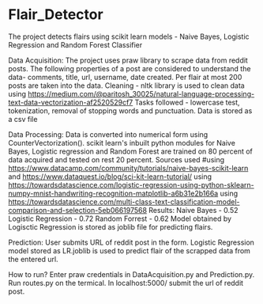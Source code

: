 # Flair_Detector
The project detects flairs using scikit learn models - Naive Bayes, Logistic Regression and Random Forest Classifier

Data Acquisition:
The project uses praw library to scrape data from reddit posts. The following properties of a post are considered to understand the data-
comments, title, url, username, date created. Per flair at most 200 posts are taken into the data.
Cleaning - nltk library is used to clean data using https://medium.com/@paritosh_30025/natural-language-processing-text-data-vectorization-af2520529cf7
Tasks followed - lowercase test, tokenization, removal of stopping words and punctuation. Data is stored as a csv file

Data Processing:
Data is converted into numerical form using CounterVectorization(). scikit learn's inbuilt python modules for Naive Bayes, Logistic regression and Random Forest are trained on 80 percent of data acquired and tested on rest 20 percent. Sources used #using https://www.datacamp.com/community/tutorials/naive-bayes-scikit-learn and https://www.dataquest.io/blog/sci-kit-learn-tutorial/
using https://towardsdatascience.com/logistic-regression-using-python-sklearn-numpy-mnist-handwriting-recognition-matplotlib-a6b31e2b166a
using https://towardsdatascience.com/multi-class-text-classification-model-comparison-and-selection-5eb066197568
Results:
  Naive Bayes - 0.52
  Logistic Regression - 0.72
  Random Forrest - 0.62
 Model obtained by Logisctic Regression is stored as joblib file for predicting flairs.
 
Prediction:
User submits URL of reddit post in the form. Logistic Regression model stored as LR.joblib is used to predict flair of the scrapped data from the entered url.

How to run?
Enter praw credentials in DataAcquisition.py and Prediction.py. Run routes.py on the termical. In localhost:5000/ submit the url of reddit post.




